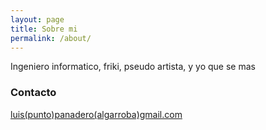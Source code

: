 ```yaml
---
layout: page
title: Sobre mi
permalink: /about/
---
```


Ingeniero informatico, friki, pseudo artista, y yo que se mas

### Contacto

[luis(punto)panadero(algarroba)gmail.com](mailto:luis(punto)panadero(algarroba)gmail.com)
